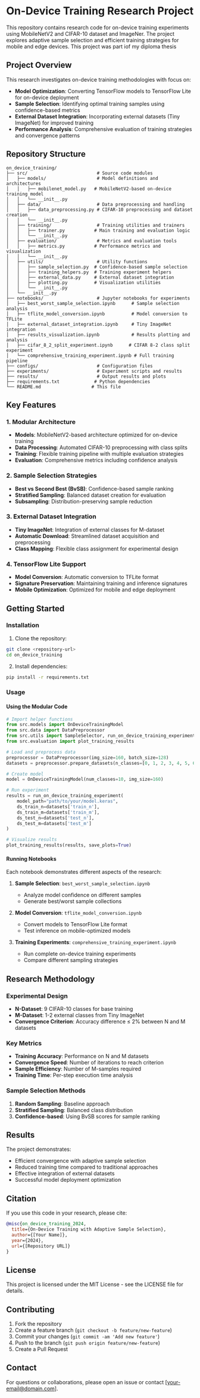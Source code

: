 # On-Device Training Research Project

This repository contains research code for on-device training experiments using MobileNetV2 and CIFAR-10 dataset and ImageNer. The project explores adaptive sample selection and efficient training strategies for mobile and edge devices. This project was part iof my diploma thesis 

## Project Overview

This research investigates on-device training methodologies with focus on:

- **Model Optimization**: Converting TensorFlow models to TensorFlow Lite for on-device deployment
- **Sample Selection**: Identifying optimal training samples using confidence-based metrics
- **External Dataset Integration**: Incorporating external datasets (Tiny ImageNet) for improved training
- **Performance Analysis**: Comprehensive evaluation of training strategies and convergence patterns

## Repository Structure

```
on_device_training/
├── src/                          # Source code modules
│   ├── models/                   # Model definitions and architectures
│   │   ├── mobilenet_model.py   # MobileNetV2-based on-device training model
│   │   └── __init__.py
│   ├── data/                     # Data preprocessing and handling
│   │   ├── data_preprocessing.py # CIFAR-10 preprocessing and dataset creation
│   │   └── __init__.py
│   ├── training/                 # Training utilities and trainers
│   │   ├── trainer.py           # Main training and evaluation logic
│   │   └── __init__.py
│   ├── evaluation/               # Metrics and evaluation tools
│   │   ├── metrics.py           # Performance metrics and visualization
│   │   └── __init__.py
│   ├── utils/                    # Utility functions
│   │   ├── sample_selection.py  # Confidence-based sample selection
│   │   ├── training_helpers.py  # Training experiment helpers
│   │   ├── external_data.py     # External dataset integration
│   │   ├── plotting.py          # Visualization utilities
│   │   └── __init__.py
│   └── __init__.py
├── notebooks/                    # Jupyter notebooks for experiments
│   ├── best_worst_sample_selection.ipynb      # Sample selection analysis
│   ├── tflite_model_conversion.ipynb          # Model conversion to TFLite
│   ├── external_dataset_integration.ipynb     # Tiny ImageNet integration
│   ├── results_visualization.ipynb            # Results plotting and analysis
│   ├── cifar_8_2_split_experiment.ipynb      # CIFAR 8-2 class split experiment
│   └── comprehensive_training_experiment.ipynb # Full training pipeline
├── configs/                      # Configuration files
├── experiments/                  # Experiment scripts and results
├── results/                      # Output results and plots
├── requirements.txt             # Python dependencies
└── README.md                   # This file
```

## Key Features

### 1. Modular Architecture
- **Models**: MobileNetV2-based architecture optimized for on-device training
- **Data Processing**: Automated CIFAR-10 preprocessing with class splits
- **Training**: Flexible training pipeline with multiple evaluation strategies
- **Evaluation**: Comprehensive metrics including confidence analysis

### 2. Sample Selection Strategies
- **Best vs Second Best (BvSB)**: Confidence-based sample ranking
- **Stratified Sampling**: Balanced dataset creation for evaluation
- **Subsampling**: Distribution-preserving sample reduction

### 3. External Dataset Integration
- **Tiny ImageNet**: Integration of external classes for M-dataset
- **Automatic Download**: Streamlined dataset acquisition and preprocessing
- **Class Mapping**: Flexible class assignment for experimental design

### 4. TensorFlow Lite Support
- **Model Conversion**: Automatic conversion to TFLite format
- **Signature Preservation**: Maintaining training and inference signatures
- **Mobile Optimization**: Optimized for mobile and edge deployment

## Getting Started

### Installation

1. Clone the repository:
```bash
git clone <repository-url>
cd on_device_training
```

2. Install dependencies:
```bash
pip install -r requirements.txt
```

### Usage

#### Using the Modular Code

```python
# Import helper functions
from src.models import OnDeviceTrainingModel
from src.data import DataPreprocessor
from src.utils import SampleSelector, run_on_device_training_experiment
from src.evaluation import plot_training_results

# Load and preprocess data
preprocessor = DataPreprocessor(img_size=160, batch_size=128)
datasets = preprocessor.prepare_datasets(n_classes=[0, 1, 2, 3, 4, 5, 6, 7, 8])

# Create model
model = OnDeviceTrainingModel(num_classes=10, img_size=160)

# Run experiment
results = run_on_device_training_experiment(
    model_path="path/to/your/model.keras",
    ds_train_n=datasets['train_n'],
    ds_train_m=datasets['train_m'],
    ds_test_n=datasets['test_n'],
    ds_test_m=datasets['test_m']
)

# Visualize results
plot_training_results(results, save_plots=True)
```

#### Running Notebooks

Each notebook demonstrates different aspects of the research:

1. **Sample Selection**: `best_worst_sample_selection.ipynb`
   - Analyze model confidence on different samples
   - Generate best/worst sample collections

2. **Model Conversion**: `tflite_model_conversion.ipynb`
   - Convert models to TensorFlow Lite format
   - Test inference on mobile-optimized models

3. **Training Experiments**: `comprehensive_training_experiment.ipynb`
   - Run complete on-device training experiments
   - Compare different sampling strategies

## Research Methodology

### Experimental Design
- **N-Dataset**: 9 CIFAR-10 classes for base training
- **M-Dataset**: 1-2 external classes from Tiny ImageNet
- **Convergence Criterion**: Accuracy difference ≤ 2% between N and M datasets

### Key Metrics
- **Training Accuracy**: Performance on N and M datasets
- **Convergence Speed**: Number of iterations to reach criterion
- **Sample Efficiency**: Number of M-samples required
- **Training Time**: Per-step execution time analysis

### Sample Selection Methods
1. **Random Sampling**: Baseline approach
2. **Stratified Sampling**: Balanced class distribution
3. **Confidence-based**: Using BvSB scores for sample ranking

## Results

The project demonstrates:
- Efficient convergence with adaptive sample selection
- Reduced training time compared to traditional approaches
- Effective integration of external datasets
- Successful model deployment optimization

## Citation

If you use this code in your research, please cite:
```bibtex
@misc{on_device_training_2024,
  title={On-Device Training with Adaptive Sample Selection},
  author={[Your Name]},
  year={2024},
  url={[Repository URL]}
}
```

## License

This project is licensed under the MIT License - see the LICENSE file for details.

## Contributing

1. Fork the repository
2. Create a feature branch (`git checkout -b feature/new-feature`)
3. Commit your changes (`git commit -am 'Add new feature'`)
4. Push to the branch (`git push origin feature/new-feature`)
5. Create a Pull Request

## Contact

For questions or collaborations, please open an issue or contact [your-email@domain.com].